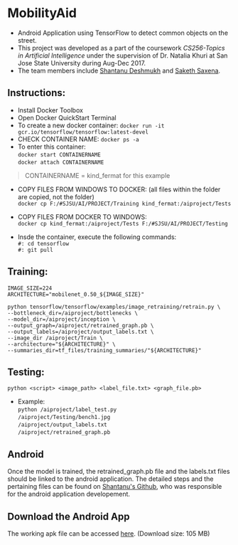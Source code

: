 # MobilityAid
- Android Application using TensorFlow to detect common objects on the street.  
- This project was developed as a part of the coursework _CS256-Topics in Artificial Intelligence_ under the supervision of Dr. Natalia Khuri at San Jose State University during Aug-Dec 2017.  
- The team members include [Shantanu Deshmukh](https://github.com/shantanuspark) and [Saketh Saxena](https://github.com/sakethsaxena).  

## Instructions:  
- Install Docker Toolbox  
- Open Docker QuickStart Terminal  
- To create a new docker container: `docker run -it gcr.io/tensorflow/tensorflow:latest-devel`  
- CHECK CONTAINER NAME: `docker ps -a`  
- To enter this container:   
`docker start CONTAINERNAME`  
`docker attach CONTAINERNAME`  

> CONTAINERNAME = kind_fermat for this example

- COPY FILES FROM WINDOWS TO DOCKER: (all files within the folder are copied, not the folder)  
`docker cp F:/#SJSU/AI/PROJECT/Training kind_fermat:/aiproject/Tests`  

- COPY FILES FROM DOCKER TO WINDOWS:  
`docker cp kind_fermat:/aiproject/Tests F:/#SJSU/AI/PROJECT/Testing`  

- Insde the container, execute the following commands:  
`#: cd tensorflow`  
`#: git pull`  

## Training:   
`IMAGE_SIZE=224`  
`ARCHITECTURE="mobilenet_0.50_${IMAGE_SIZE}"`  

`python tensorflow/tensorflow/examples/image_retraining/retrain.py \`  
`--bottleneck_dir=/aiproject/bottlenecks \`  
`--model_dir=/aiproject/inception \`  
`--output_graph=/aiproject/retrained_graph.pb \`  
`--output_labels=/aiproject/output_labels.txt \`  
`--image_dir /aiproject/Train \`  
`--architecture="${ARCHITECTURE}" \`  
`--summaries_dir=tf_files/training_summaries/"${ARCHITECTURE}"`  

## Testing:  
`python <script> <image_path> <label_file.txt> <graph_file.pb>`  
- Example:   
`python /aiproject/label_test.py`   
`/aiproject/Testing/bench1.jpg`   
`/aiproject/output_labels.txt`   
`/aiproject/retrained_graph.pb`  

## Android  
Once the model is trained, the retrained_graph.pb file and the labels.txt files should be linked to the android application. The detailed steps and the pertaining files can be found on [Shantanu's Github](https://github.com/shantanuspark/tensorflowMobilityAid), who was responsible for the android application developement.  

## Download the Android App  
The working apk file can be accessed [here](https://drive.google.com/open?id=1_JmpQYODa4h1RMM8Zt_EUF4Dhe4_L7XR). (Download size: 105 MB)
